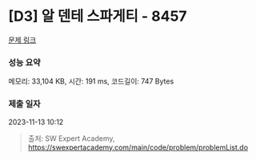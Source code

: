 # [D3] 알 덴테 스파게티 - 8457 

[문제 링크](https://swexpertacademy.com/main/code/problem/problemDetail.do?contestProbId=AWzal4EKksEDFAVU) 

### 성능 요약

메모리: 33,104 KB, 시간: 191 ms, 코드길이: 747 Bytes

### 제출 일자

2023-11-13 10:12



> 출처: SW Expert Academy, https://swexpertacademy.com/main/code/problem/problemList.do